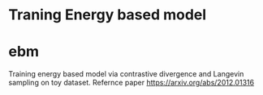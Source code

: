 # Traning Energy based model
# ebm

Training energy based model via contrastive divergence and Langevin sampling on toy dataset. Refernce paper
https://arxiv.org/abs/2012.01316
